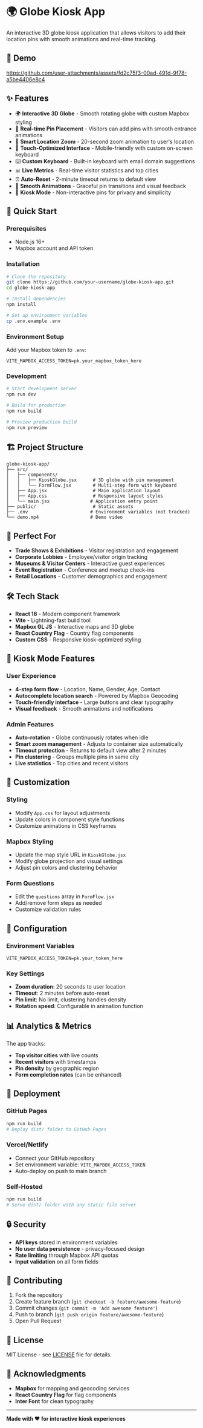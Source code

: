 # 🌍 Globe Kiosk App
An interactive 3D globe kiosk application that allows visitors to add their location pins with smooth animations and real-time tracking.

## 🎥 Demo
https://github.com/user-attachments/assets/fd2c75f3-00ad-491d-9f78-a5be4406e8c4

## ✨ Features

- 🌍 **Interactive 3D Globe** - Smooth rotating globe with custom Mapbox styling
- 📍 **Real-time Pin Placement** - Visitors can add pins with smooth entrance animations
- 🎯 **Smart Location Zoom** - 20-second zoom animation to user's location
- 📱 **Touch-Optimized Interface** - Mobile-friendly with custom on-screen keyboard
- ⌨️ **Custom Keyboard** - Built-in keyboard with email domain suggestions
- 📊 **Live Metrics** - Real-time visitor statistics and top cities
- ⏰ **Auto-Reset** - 2-minute timeout returns to default view
- 🎨 **Smooth Animations** - Graceful pin transitions and visual feedback
- 🚫 **Kiosk Mode** - Non-interactive pins for privacy and simplicity

## 🚀 Quick Start

### Prerequisites
- Node.js 16+ 
- Mapbox account and API token

### Installation

```bash
# Clone the repository
git clone https://github.com/your-username/globe-kiosk-app.git
cd globe-kiosk-app

# Install dependencies
npm install

# Set up environment variables
cp .env.example .env
```

### Environment Setup

Add your Mapbox token to `.env`:
```env
VITE_MAPBOX_ACCESS_TOKEN=pk.your_mapbox_token_here
```

### Development

```bash
# Start development server
npm run dev

# Build for production
npm run build

# Preview production build
npm run preview
```

## 🏗️ Project Structure

```
globe-kiosk-app/
├── src/
│   ├── components/
│   │   ├── KioskGlobe.jsx      # 3D globe with pin management
│   │   └── FormFlow.jsx        # Multi-step form with keyboard
│   ├── App.jsx                 # Main application layout
│   ├── App.css                 # Responsive layout styles
│   └── main.jsx               # Application entry point
├── public/                     # Static assets
├── .env                       # Environment variables (not tracked)
└── demo.mp4                   # Demo video
```

## 🎯 Perfect For

- **Trade Shows & Exhibitions** - Visitor registration and engagement
- **Corporate Lobbies** - Employee/visitor origin tracking  
- **Museums & Visitor Centers** - Interactive guest experiences
- **Event Registration** - Conference and meetup check-ins
- **Retail Locations** - Customer demographics and engagement

## 🛠️ Tech Stack

- **React 18** - Modern component framework
- **Vite** - Lightning-fast build tool
- **Mapbox GL JS** - Interactive maps and 3D globe
- **React Country Flag** - Country flag components
- **Custom CSS** - Responsive kiosk-optimized styling

## 📱 Kiosk Mode Features

### User Experience
- **4-step form flow** - Location, Name, Gender, Age, Contact
- **Autocomplete location search** - Powered by Mapbox Geocoding
- **Touch-friendly interface** - Large buttons and clear typography
- **Visual feedback** - Smooth animations and notifications

### Admin Features  
- **Auto-rotation** - Globe continuously rotates when idle
- **Smart zoom management** - Adjusts to container size automatically
- **Timeout protection** - Returns to default view after 2 minutes
- **Pin clustering** - Groups multiple pins in same city
- **Live statistics** - Top cities and recent visitors

## 🎨 Customization

### Styling
- Modify `App.css` for layout adjustments
- Update colors in component style functions
- Customize animations in CSS keyframes

### Mapbox Styling
- Update the map style URL in `KioskGlobe.jsx`
- Modify globe projection and visual settings
- Adjust pin colors and clustering behavior

### Form Questions
- Edit the `questions` array in `FormFlow.jsx`
- Add/remove form steps as needed
- Customize validation rules

## 🔧 Configuration

### Environment Variables
```env
VITE_MAPBOX_ACCESS_TOKEN=pk.your_token_here
```

### Key Settings
- **Zoom duration**: 20 seconds to user location
- **Timeout**: 2 minutes before auto-reset
- **Pin limit**: No limit, clustering handles density
- **Rotation speed**: Configurable in animation function

## 📊 Analytics & Metrics

The app tracks:
- **Top visitor cities** with live counts
- **Recent visitors** with timestamps  
- **Pin density** by geographic region
- **Form completion rates** (can be enhanced)

## 🚀 Deployment

### GitHub Pages
```bash
npm run build
# Deploy dist/ folder to GitHub Pages
```

### Vercel/Netlify
- Connect your GitHub repository
- Set environment variable: `VITE_MAPBOX_ACCESS_TOKEN`
- Auto-deploy on push to main branch

### Self-Hosted
```bash
npm run build
# Serve dist/ folder with any static file server
```

## 🔒 Security

- **API keys** stored in environment variables
- **No user data persistence** - privacy-focused design
- **Rate limiting** through Mapbox API quotas
- **Input validation** on all form fields

## 🤝 Contributing

1. Fork the repository
2. Create feature branch (`git checkout -b feature/awesome-feature`)
3. Commit changes (`git commit -m 'Add awesome feature'`)
4. Push to branch (`git push origin feature/awesome-feature`)
5. Open Pull Request

## 📄 License

MIT License - see [LICENSE](LICENSE) file for details.

## 🙏 Acknowledgments

- **Mapbox** for mapping and geocoding services
- **React Country Flag** for flag components
- **Inter Font** for clean typography

---

**Made with ❤️ for interactive kiosk experiences**
